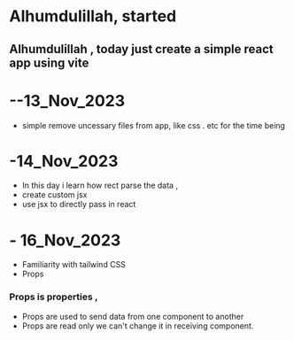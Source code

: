 # Alhumdulillah, started

## Alhumdulillah , today just create a simple react app using vite

# --13_Nov_2023

- simple remove uncessary files from app, like css . etc for the time being

# -14_Nov_2023

- In this day i learn how rect parse the data ,
- create custom jsx
- use jsx to directly pass in react

# - 16_Nov_2023

- Familiarity with tailwind CSS
- Props

### Props is properties ,

- Props are used to send data from one component to another
- Props are read only we can't change it in receiving component.
